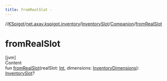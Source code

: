 ```yaml
---
title: fromRealSlot -
---
```

//[KSpigot](../../../index.md)/[net.axay.kspigot.inventory](../../index.md)/[InventorySlot](../index.md)/[Companion](index.md)/[fromRealSlot](from-real-slot.md)



# fromRealSlot  
[jvm]  
Content  
fun [fromRealSlot](from-real-slot.md)(realSlot: [Int](https://kotlinlang.org/api/latest/jvm/stdlib/kotlin/-int/index.html), dimensions: [InventoryDimensions](../../-inventory-dimensions/index.md)): [InventorySlot](../index.md)?  



